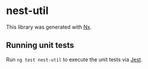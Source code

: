 # nest-util

This library was generated with [Nx](https://nx.dev).

## Running unit tests

Run `ng test nest-util` to execute the unit tests via [Jest](https://jestjs.io).
